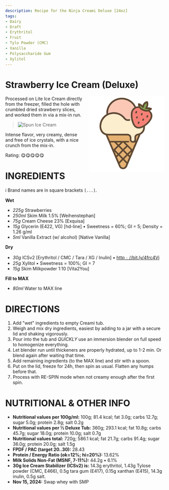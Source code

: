 ```yaml
---
description: Recipe for the Ninja Creami Deluxe [24oz]
tags:
- Dairy
- Draft
- Erythritol
- Fruit
- Tylo Powder (CMC)
- Vanilla
- Polysaccharide Gum
- Xylitol
---
```

# Strawberry Ice Cream (Deluxe)
<img style="float: right; margin-left: 1.5em;" width=240 alt="Logo" src="https://raw.githubusercontent.com/jhermann/ice-creamery/refs/heads/main/assets/strawberry-ice-cream-logo.png" />

Processed on Lite Ice Cream directly from the freezer,
filled the hole with crumbled dried strawberry slices,
and worked them in via a mix-in run.

> <img width=360 alt="Spun Ice Cream" src="https://raw.githubusercontent.com/jhermann/ice-creamery/refs/heads/main/recipes/Strawberry%20Ice%20Cream%20(Deluxe)/Strawberry_2024-11-07_1.jpg" />

Intense flavor, very creamy, dense and free of ice crystals,
with a nice crunch from the mix-in.

Rating: 😋😋😋😋😋

# INGREDIENTS

ℹ️ Brand names are in square brackets `[...]`.

**Wet**

  - _225g_ Strawberries
  - _250ml_ Skim Milk 1.5% [Weihenstephan]
  - _75g_ Cream Cheese 23% [Exquisa]
  - _15g_ Glycerin (E422, VG) [hd-line] • Sweetness = 60%; GI = 5; Density = 1.26 g/ml
  - _5ml_ Vanilla Extract (w/ alcohol) [Native Vanilla]

**Dry**

  - _30g_ ICSv2 [Erythritol / CMC / Tara / XG / Inulin] • [http﹕//bit.ly/4frc4Vj](https://github.com/jhermann/ice-creamery/tree/main/recipes/Ice%20Cream%20Stabilizer%20%28ICS%29)
  - _25g_ Xylitol • Sweetness = 100%; GI = 7
  - _15g_ Skim Milkpowder 1:10 [Vita2You]

**Fill to MAX**

  - _80ml_ Water to MAX line

# DIRECTIONS

 1. Add "wet" ingredients to empty Creami tub.
 1. Weigh and mix dry ingredients, easiest by adding to a jar with a secure lid and shaking vigorously.
 1. Pour into the tub and *QUICKLY* use an immersion blender on full speed to homogenize everything.
 1. Let blender run until thickeners are properly hydrated, up to 1-2 min. Or blend again after waiting that time.
 1. Add remaining ingredients (to the MAX line) and stir with a spoon.
 1. Put on the lid, freeze for 24h, then spin as usual. Flatten any humps before that.
 1. Process with RE-SPIN mode when not creamy enough after the first spin.

# NUTRITIONAL & OTHER INFO
- **Nutritional values per 100g/ml:** 100g; 81.4 kcal; fat 3.0g; carbs 12.7g; sugar 5.0g; protein 2.8g; salt 0.2g
- **Nutritional values per ½ Deluxe Tub:** 360g; 293.1 kcal; fat 10.8g; carbs 45.7g; sugar 18.0g; protein 10.0g; salt 0.7g
- **Nutritional values total:** 720g; 586.1 kcal; fat 21.7g; carbs 91.4g; sugar 36.0g; protein 20.0g; salt 1.5g
- **FPDF / PAC (target 20..30):** 28.43
- **Protein / Energy Ratio (ok=12%; hi=20%):** 13.62%
- **Milk Solids Non-Fat (MSNF, 7-11%):** 44.2g • 6.1%
- **30g Ice Cream Stabilizer (ICSv2) is:** 14.3g erythritol, 1.43g Tylose powder (CMC, E466), 
0.5g tara gum (E417), 0.15g xanthan (E415),
14.3g inulin, 0.5g salt.
- **Nov 15, 2024:** Swap whey with SMP
